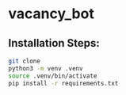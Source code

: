 # vacancy_bot

## Installation Steps:

```bash
git clone
python3 -m venv .venv
source .venv/bin/activate
pip install -r requirements.txt
```
